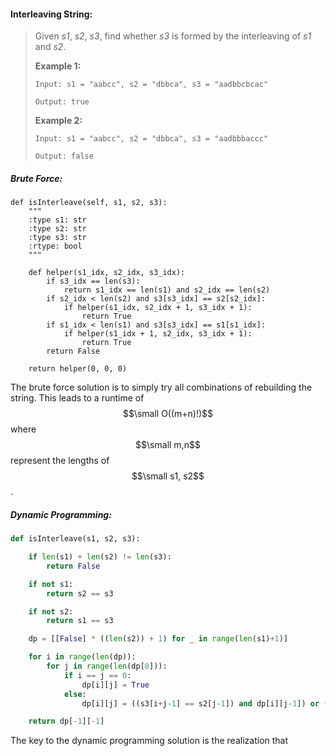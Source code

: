 #### Interleaving String:

> Given _s1_, _s2_, _s3_, find whether _s3_ is formed by the interleaving of _s1_ and _s2_.
>
> **Example 1:**
>
> ```
> Input: s1 = "aabcc", s2 = "dbbca", s3 = "aadbbcbcac"
>
> Output: true
> ```
>
> **Example 2:**
>
> ```
> Input: s1 = "aabcc", s2 = "dbbca", s3 = "aadbbbaccc"
>
> Output: false
> ```

##### Brute Force:

```
def isInterleave(self, s1, s2, s3):
    """
    :type s1: str
    :type s2: str
    :type s3: str
    :rtype: bool
    """

    def helper(s1_idx, s2_idx, s3_idx):
        if s3_idx == len(s3):
            return s1_idx == len(s1) and s2_idx == len(s2)
        if s2_idx < len(s2) and s3[s3_idx] == s2[s2_idx]:
            if helper(s1_idx, s2_idx + 1, s3_idx + 1):
                return True
        if s1_idx < len(s1) and s3[s3_idx] == s1[s1_idx]:
            if helper(s1_idx + 1, s2_idx, s3_idx + 1):
                return True
        return False

    return helper(0, 0, 0)
```

The brute force solution is to simply try all combinations of rebuilding the string. This leads to a runtime of $$\small O((m+n)!)$$ where $$\small m,n$$ represent the lengths of $$\small s1, s2$$.

##### Dynamic Programming:

```py
def isInterleave(s1, s2, s3):

    if len(s1) + len(s2) != len(s3):
        return False

    if not s1:
        return s2 == s3

    if not s2:
        return s1 == s3

    dp = [[False] * ((len(s2)) + 1) for _ in range(len(s1)+1)]

    for i in range(len(dp)):
        for j in range(len(dp[0])):
            if i == j == 0:
                dp[i][j] = True
            else:
                dp[i][j] = ((s3[i+j-1] == s2[j-1]) and dp[i][j-1]) or ((s3[i+j-1] == s1[i-1]) and dp[i-1][j])

    return dp[-1][-1]
```

The key to the dynamic programming solution is the realization that 

